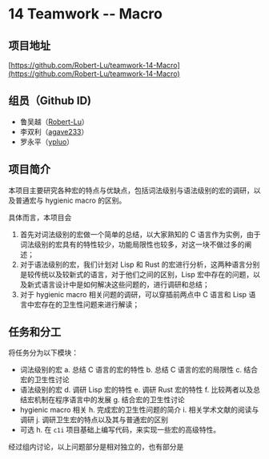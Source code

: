 # 14 Teamwork -- Macro

## 项目地址 
[https://github.com/Robert-Lu/teamwork-14-Macro](https://github.com/Robert-Lu/teamwork-14-Macro)

## 组员（Github ID)

* 鲁吴越（[Robert-Lu](https://github.com/Robert-Lu)）
* 李双利（[agave233](https://github.com/agave233)）
* 罗永平（[ypluo](https://github.com/ypluo)）

## 项目简介

本项目主要研究各种宏的特点与优缺点，包括词法级别与语法级别的宏的调研，以及普通宏与 hygienic macro 的区别。

具体而言，本项目会

1. 首先对词法级别的宏做一个简单的总结，以大家熟知的 C 语言作为实例，由于词法级别的宏具有的特性较少，功能局限性也较多，对这一块不做过多的阐述；
2. 对于语法级别的宏，我们计划对 Lisp 和 Rust 的宏进行分析，这两种语言分别是较传统以及较新式的语言，对于他们之间的区别，Lisp 宏中存在的问题，以及新式语言设计中是如何解决这些问题的，进行调研和总结；
3. 对于 hygienic macro 相关问题的调研，可以穿插前两点中 C 语言和 Lisp 语言中宏存在的卫生性问题来进行解读；

## 任务和分工

将任务分为以下模块：

* 词法级别的宏 
  a. 总结 C 语言的宏的特性 
  b. 总结 C 语言的宏的局限性
  c. 结合宏的卫生性讨论
* 语法级别的宏
  d. 调研 Lisp 宏的特性
  e. 调研 Rust 宏的特性
  f. 比较两者以及总结宏机制在程序语言中的发展
  g. 结合宏的卫生性讨论
* hygienic macro 相关
  h. 完成宏的卫生性问题的简介
  i. 相关学术文献的阅读与调研
  j. 调研卫生宏的特点以及其与普通宏的区别
* 可选
  h. 在 `c1i` 项目基础上编写代码，来实现一些宏的高级特性。

经过组内讨论，以上问题部分是相对独立的，也有部分是 